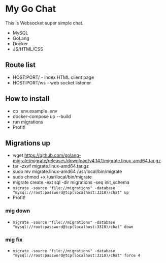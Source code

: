 # My Go Chat

This is Websocket super simple chat.
- MySQL
- GoLang
- Docker
- JS/HTML/CSS

## Route list
- HOST:PORT/ - index HTML client page
- HOST:PORT/ws - web socket listener

## How to install
- cp .env.example .env
- docker-compose up --build
- run migrations
- Profit!

## Migrations up
- wget https://github.com/golang-migrate/migrate/releases/download/v4.14.1/migrate.linux-amd64.tar.gz
- tar -zxvf migrate.linux-amd64.tar.gz
- sudo mv migrate.linux-amd64 /usr/local/bin/migrate
- sudo chmod +x /usr/local/bin/migrate
- migrate create -ext sql -dir migrations -seq init_schema
- `migrate -source "file://migrations" -database "mysql://root:password@tcp(localhost:3310)/chat" up`
- Profit!

### mig down
- `migrate -source "file://migrations" -database "mysql://root:password@tcp(localhost:3310)/chat" down`

### mig fix
- `migrate -source "file://migrations" -database "mysql://root:password@tcp(localhost:3310)/chat" force 4`
